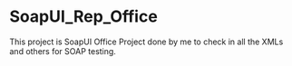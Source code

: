 # SoapUI_Rep_Office
This project is SoapUI Office Project done by me to check in all the XMLs and others for SOAP testing.

